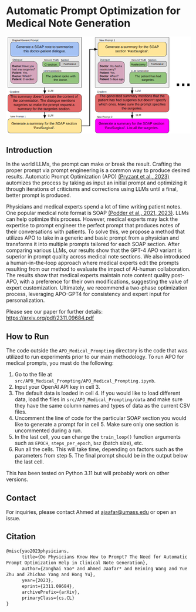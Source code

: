 # Automatic Prompt Optimization for Medical Note Generation
![My Image](imgs/flowchart_new.png "Image Title")

## Introduction
In the world LLMs, the prompt can make or break the result. 
Crafting the proper prompt via prompt engineering is a common way to produce desired results. 
Automatic Prompt Optimization (APO) [(Pryzant et al., 2023)](https://arxiv.org/pdf/2305.03495.pdf) automizes the process by taking as input an initial prompt and optimizing it through iterations of criticisms and corrections using LLMs until a final, better prompt is produced.


 Physicians and medical experts spend a lot of time writing patient notes.
 One popular medical note format is SOAP [(Podder et al., 2021, 2023)](https://www.ncbi.nlm.nih.gov/books/NBK482263/).
 LLMs can help optimize this process.
 However, medical experts may lack the expertise to prompt engineer the perfect prompt that produces notes of their conversations with patients.
 To solve this, we propose a method that utilizes APO to take in a generic and basic prompt from a physician and transforms it into multiple prompts tailored for each SOAP section. 
 After comparing various LLMs, our results show that the GPT-4 APO variant is superior in prompt quality across medical note sections. 
 We also introduced a human-in-the-loop approach where medical experts edit the prompts resulting from our method to evaluate the impact of AI-human collaboration.
 The results show that medical experts maintain note content quality post-APO, with a preference for their own modifications, suggesting the value of expert customization. 
 Ultimately, we recommend a two-phase optimization process, leveraging APO-GPT4 for consistency and expert input for personalization.

 Please see our paper for further details: https://arxiv.org/pdf/2311.09684.pdf

## How to Run
The code outside the `APO_Medical_Prompting` directory is the code that was utilized to run experiments prior to our main methodology. 
To run APO for medical prompts, you must do the following:

1. Go to the file at `src/APO_Medical_Prompting/APO_Medical_Prompting.ipynb`.
2. Input your OpenAI API key in cell 3.
3. The default data is loaded in cell 4. If you would like to load different data, load the files in `src/APO_Medical_Prompting/data` and make sure they have the same column names and types of data as the current CSV files.
4. Uncomment the line of code for the particular SOAP section you would like to generate a prompt for in cell 5. Make sure only one section is uncommented during a run.
5. In the last cell, you can change the `train_loop()` function arguments such as `EPOCH`, `steps_per_epoch`, `bsz` (batch size), etc.
6. Run all the cells. This will take time, depending on factors such as the parameters from step 5. The final prompt should be in the output below the last cell.

This has been tested on Python 3.11 but will probably work on other versions.
 
## Contact
For inquiries, please contact Ahmed at ajaafar@umass.edu or open an issue.

## Citation
```
@misc{yao2023physicians,
      title={Do Physicians Know How to Prompt? The Need for Automatic Prompt Optimization Help in Clinical Note Generation}, 
      author={Zonghai Yao* and Ahmed Jaafar* and Beining Wang and Yue Zhu and Zhichao Yang and Hong Yu},
      year={2023},
      eprint={2311.09684},
      archivePrefix={arXiv},
      primaryClass={cs.CL}
}
```